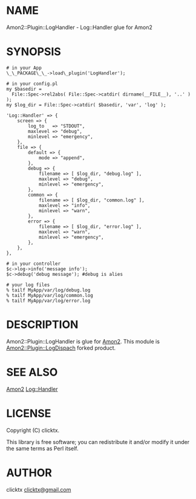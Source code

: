 # NAME

Amon2::Plugin::LogHandler - Log::Handler glue for Amon2

# SYNOPSIS
    # in your App
    \_\_PACKAGE\_\_->load\_plugin('LogHandler');

    # in your config.pl
    my $basedir =
      File::Spec->rel2abs( File::Spec->catdir( dirname(__FILE__), '..' ) );
    my $log_dir = File::Spec->catdir( $basedir, 'var', 'log' );

    'Log::Handler' => {
        screen => {
            log_to   => "STDOUT",
            maxlevel => "debug",
            minlevel => "emergency",
        },
        file => {
            default => {
                mode => "append",
            },
            debug => {
                filename => [ $log_dir, "debug.log" ],
                maxlevel => "debug",
                minlevel => "emergency",
            },
            common => {
                filename => [ $log_dir, "common.log" ],
                maxlevel => "info",
                minlevel => "warn",
            },
            error => {
                filename => [ $log_dir, "error.log" ],
                maxlevel => "warn",
                minlevel => "emergency",
            },
        },
    },

    # in your controller
    $c->log->info('message info');
    $c->debug('debug message'); #debug is alies

    # your log files
    % tailf MyApp/var/log/debug.log
    % tailf MyApp/var/log/common.log
    % tailf MyApp/var/log/error.log

# DESCRIPTION

Amon2::Plugin::LogHandler is glue for [Amon2](https://metacpan.org/pod/Amon2). This module is [Amon2::Plugin::LogDispach](https://metacpan.org/pod/Amon2::Plugin::LogDispach) forked product.

# SEE ALSO

[Amon2](https://metacpan.org/pod/Amon2) [Log::Handler](https://metacpan.org/pod/Log::Handler)

# LICENSE

Copyright (C) clicktx.

This library is free software; you can redistribute it and/or modify
it under the same terms as Perl itself.

# AUTHOR

clicktx <clicktx@gmail.com>
